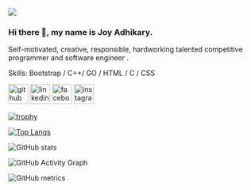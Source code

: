 ![](https://scontent.fjsr8-1.fna.fbcdn.net/v/t39.30808-6/292830900_3312403115712278_7462408272410371401_n.jpg?_nc_cat=103&ccb=1-7&_nc_sid=09cbfe&_nc_ohc=F7e9CgsYPYcAX87e19q&_nc_ht=scontent.fjsr8-1.fna&oh=00_AT9yyavoCwLFt9Kif8TKeyOvsoZX35YilC_vCn2QXHkrag&oe=62CF69EC)
### Hi there 👋, my name is **Joy Adhikary**.


Self-motivated, creative, responsible, hardworking talented competitive programmer and software engineer .

Skills: Bootstrap / C++/ GO / HTML / C / CSS 



[<img src='https://cdn.jsdelivr.net/npm/simple-icons@3.0.1/icons/github.svg' alt='github' height='40'>](https://github.com/https://github.com/joy-adhikary)  [<img src='https://cdn.jsdelivr.net/npm/simple-icons@3.0.1/icons/linkedin.svg' alt='linkedin' height='40'>](https://www.linkedin.com/in/https://www.linkedin.com/in/joy-adhikary-7b44461b7//)  [<img src='https://cdn.jsdelivr.net/npm/simple-icons@3.0.1/icons/facebook.svg' alt='facebook' height='40'>](https://www.facebook.com/https://www.facebook.com/JOY.ADHIKARY.071)  [<img src='https://cdn.jsdelivr.net/npm/simple-icons@3.0.1/icons/instagram.svg' alt='instagram' height='40'>](https://www.instagram.com/https://www.instagram.com/joy_aj.333/?hl=en/)  

[![trophy](https://github-profile-trophy.vercel.app/?username=https://github.com/joy-adhikary)](https://github.com/ryo-ma/github-profile-trophy)

[![Top Langs](https://github-readme-stats.vercel.app/api/top-langs/?username=https://github.com/joy-adhikary)](https://github.com/anuraghazra/github-readme-stats)

![GitHub stats](https://github-readme-stats.vercel.app/api?username=joy-adhikary&show_icons=true)  

![GitHub Activity Graph](https://activity-graph.herokuapp.com/graph?username=joy-adhikary)  

![GitHub metrics](https://metrics.lecoq.io/joy-adhikary)  

